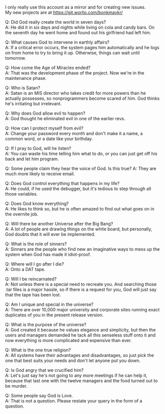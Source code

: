 I only really use this account as a mirror and for creating new issues.  
My new projects are at https://git.worlio.com/bonkmaykr/

Q: Did God really create the world in seven days?  
A: He did it in six days and nights while living on cola and
candy bars. On the seventh day he went home and found out his girlfriend had left him.

Q: What causes God to intervene in earthly affairs?  
A: If a critical error occurs, the system pages him automatically and he logs on from home to try to bring it up. Otherwise, things can wait until tomorrow.

Q: How come the Age of Miracles ended?  
A: That was the development phase of the project. Now we're in the maintenance phase.

Q: Who is Satan?  
A: Satan is an MIS director who takes credit for more powers than he actually possesses, so nonprogrammers become scared of him. God thinks he's irritating but irrelevant.

Q: Why does God allow evil to happen?  
A: God thought he eliminated evil in one of the earlier revs.

Q: How can I protect myself from evil?  
A: Change your password every month and don't make it a name, a common word, or a date like your birthday.

Q: If I pray to God, will he listen?  
A: You can waste his time telling him what to do, or you can just get off his back and let him program.

Q: Some people claim they hear the voice of God. Is this true? 
A: They are much more likely to receive email.

Q: Does God control everything that happens in my life?  
A: He could, if he used the debugger, but it's tedious to step through all those variables.

Q: Does God know everything?  
A: He likes to think so, but he is often amazed to find out what goes on in the overnite job.

Q: Will there be another Universe after the Big Bang?  
A: A lot of people are drawing things on the white board, but personally, God doubts that it will ever be implemented.

Q: What is the role of sinners?  
A: Sinners are the people who find new an imaginative ways to mess up the system when God has made it idiot-proof.

Q: Where will I go after I die?  
A: Onto a DAT tape.

Q: Will I be reincarnated?  
A: Not unless there is a special need to recreate you. And searching those .tar files is a major hassle, so if there is a request for you, God will just say that the tape has been lost.

Q: Am I unique and special in the universe?  
A: There are over 10,000 major university and corporate sites running exact duplicates of you in the present release version.

Q: What is the purpose of the universe?  
A: God created it because he values elegance and simplicity, but then the users and managers demanded he tack all this senseless stuff onto it and now everything is more complicated and expensive than ever.

Q: What is the one true religion?  
A: All systems have their advantages and disadvantages, so just pick the one that best suits your needs and don't let anyone put you down.

Q: Is God angry that we crucified him?  
A: Let's just say he's not going to any more meetings if he can help it, because that last one with the twelve managers and the food turned out to be murder.

Q: Some people say God is Love.  
A: That is not a question.  Please restate your query in the form of a question.
